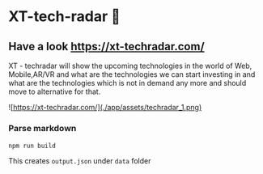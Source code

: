 # XT-tech-radar :rocket:
Have a look https://xt-techradar.com/ 
-- 
XT - techradar will show the upcoming technologies in the world of Web,
Mobile,AR/VR and what are the technologies we can start investing in and what are
the technologies which is not in demand any more and should move to
alternative for that.

![https://xt-techradar.com/](./app/assets/techradar_1.png)

### Parse markdown
```
npm run build
```
This creates `output.json` under `data` folder
